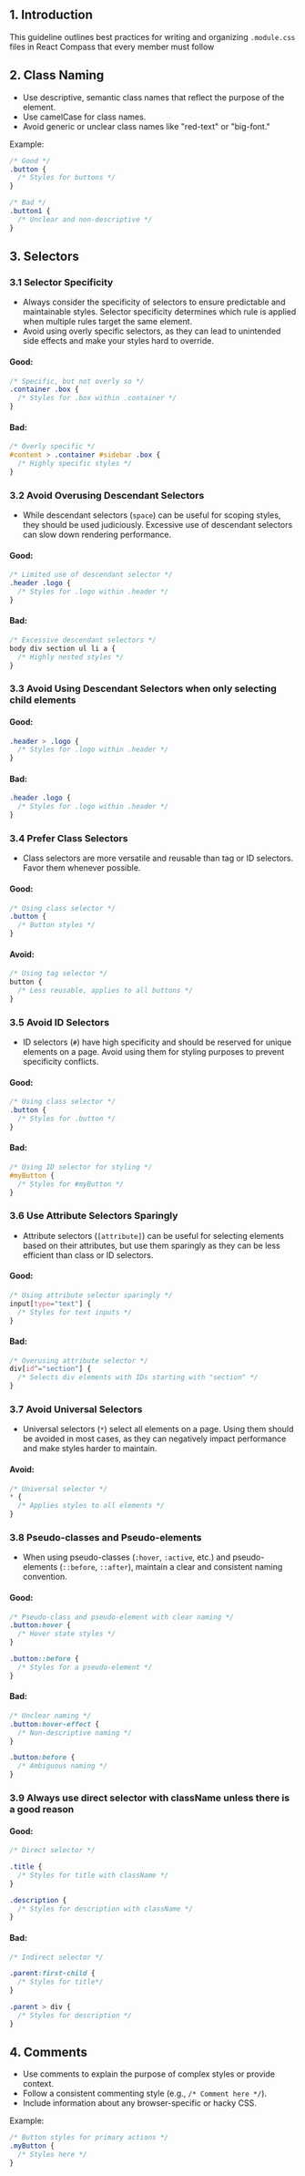 ## 1. Introduction

This guideline outlines best practices for writing and organizing `.module.css` files in React Compass that every member must follow

## 2. Class Naming

- Use descriptive, semantic class names that reflect the purpose of the element.
- Use camelCase for class names.
- Avoid generic or unclear class names like "red-text" or "big-font."

Example:

```css
/* Good */
.button {
  /* Styles for buttons */
}

/* Bad */
.button1 {
  /* Unclear and non-descriptive */
}
```

## 3. Selectors

### 3.1 Selector Specificity

- Always consider the specificity of selectors to ensure predictable and maintainable styles. Selector specificity determines which rule is applied when multiple rules target the same element.
- Avoid using overly specific selectors, as they can lead to unintended side effects and make your styles hard to override.

#### Good:

```css
/* Specific, but not overly so */
.container .box {
  /* Styles for .box within .container */
}
```

#### Bad:

```css
/* Overly specific */
#content > .container #sidebar .box {
  /* Highly specific styles */
}
```

### 3.2 Avoid Overusing Descendant Selectors

- While descendant selectors (`space`) can be useful for scoping styles, they should be used judiciously. Excessive use of descendant selectors can slow down rendering performance.

#### Good:

```css
/* Limited use of descendant selector */
.header .logo {
  /* Styles for .logo within .header */
}
```

#### Bad:

```css
/* Excessive descendant selectors */
body div section ul li a {
  /* Highly nested styles */
}
```

### 3.3 Avoid Using Descendant Selectors when only selecting child elements

#### Good:

```css
.header > .logo {
  /* Styles for .logo within .header */
}
```

#### Bad:

```css
.header .logo {
  /* Styles for .logo within .header */
}
```

### 3.4 Prefer Class Selectors

- Class selectors are more versatile and reusable than tag or ID selectors. Favor them whenever possible.

#### Good:

```css
/* Using class selector */
.button {
  /* Button styles */
}
```

#### Avoid:

```css
/* Using tag selector */
button {
  /* Less reusable, applies to all buttons */
}
```

### 3.5 Avoid ID Selectors

- ID selectors (`#`) have high specificity and should be reserved for unique elements on a page. Avoid using them for styling purposes to prevent specificity conflicts.

#### Good:

```css
/* Using class selector */
.button {
  /* Styles for .button */
}
```

#### Bad:

```css
/* Using ID selector for styling */
#myButton {
  /* Styles for #myButton */
}
```

### 3.6 Use Attribute Selectors Sparingly

- Attribute selectors (`[attribute]`) can be useful for selecting elements based on their attributes, but use them sparingly as they can be less efficient than class or ID selectors.

#### Good:

```css
/* Using attribute selector sparingly */
input[type="text"] {
  /* Styles for text inputs */
}
```

#### Bad:

```css
/* Overusing attribute selector */
div[id^="section"] {
  /* Selects div elements with IDs starting with "section" */
}
```

### 3.7 Avoid Universal Selectors

- Universal selectors (`*`) select all elements on a page. Using them should be avoided in most cases, as they can negatively impact performance and make styles harder to maintain.

#### Avoid:

```css
/* Universal selector */
* {
  /* Applies styles to all elements */
}
```

### 3.8 Pseudo-classes and Pseudo-elements

- When using pseudo-classes (`:hover`, `:active`, etc.) and pseudo-elements (`::before`, `::after`), maintain a clear and consistent naming convention.

#### Good:

```css
/* Pseudo-class and pseudo-element with clear naming */
.button:hover {
  /* Hover state styles */
}

.button::before {
  /* Styles for a pseudo-element */
}
```

#### Bad:

```css
/* Unclear naming */
.button:hover-effect {
  /* Non-descriptive naming */
}

.button:before {
  /* Ambiguous naming */
}
```

### 3.9 Always use direct selector with className unless there is a good reason
#### Good:
```css
/* Direct selector */

.title {
  /* Styles for title with className */
}

.description {
  /* Styles for description with className */
}
```
#### Bad:
```css
/* Indirect selector */

.parent:first-child {
  /* Styles for title*/
}

.parent > div {
  /* Styles for description */
}
```

## 4. Comments

- Use comments to explain the purpose of complex styles or provide context.
- Follow a consistent commenting style (e.g., `/* Comment here */`).
- Include information about any browser-specific or hacky CSS.

Example:

```css
/* Button styles for primary actions */
.myButton {
  /* Styles here */
}
```
